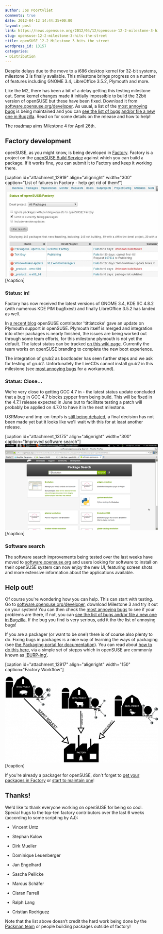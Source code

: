 ```yaml
---
author: Jos Poortvliet
comments: true
date: 2012-04-12 14:44:35+00:00
layout: post
link: https://news.opensuse.org/2012/04/12/opensuse-12-2-milestone-3-hits-the-street/
slug: opensuse-12-2-milestone-3-hits-the-street
title: openSUSE 12.2 Milestone 3 hits the street
wordpress_id: 13157
categories:
- Distribution
---
```


Despite delays due to the move to a i686 desktop kernel for 32-bit systems, milestone 3 is finally available. This milestone brings progress on a number of features including GNOME 3.4, LibreOffice 3.5.2, Plymouth and more.

Like the M2, there has been a bit of a delay getting this testing milestone out. Some kernel changes made it initially impossible to build the 32bit version of openSUSE but these have been fixed. Download it from [software.opensuse.org/developer](//software.opensuse.org/developer/). As usual, a list of the [most annoying bugs](//en.opensuse.org/openSUSE:Most_annoying_bugs_12.2_dev) is being maintained and you can [see the list of bugs](https://bugzilla.novell.com/query.cgi?classification=openSUSE&field0-0-0=op_sys&product=openSUSE%2012.2&query_format=advanced&resolution=---&type0-0-0=substring&value0-0-0=openSUSE) [and/or file a new one in Bugzilla](https://bugzilla.novell.com/enter_bug.cgi?product=openSUSE%2012.2&format=guided). Read on for some details on the release and how to help!<!-- more -->

The [roadmap](//en.opensuse.org/openSUSE:Roadmap) aims Milestone 4 for April 26th.


## Factory development


openSUSE, as you might know, is being developed in [Factory](//en.opensuse.org/Portal:Factory). Factory is a project on the [openSUSE Build Service](//build.opensuse.org) against which you can build a package. If it works fine, you can submit it to Factory and keep it working there.

[caption id="attachment_12919" align="alignright" width="300" caption="List of failures in Factory - help get rid of them!"][![List of build failures in Factory](/wp-content/uploads/2012/03/2.jpg)](https://build.opensuse.org/project/status?project=openSUSE%3AFactory&filter_devel=All+Packages&limit_to_fails=false&limit_to_fails=true&include_versions=false&commit=Filter+results)[/caption]


### Status: in!


Factory has now received the latest versions of GNOME 3.4, KDE SC 4.8.2 (with numerous KDE PIM bugfixes!) and finally LibreOffice 3.5.2 has landed as well.

In [a recent blog](//tittiatcoke.wordpress.com/2012/04/07/plymouth-in-opensuse-factory/) openSUSE contributor 'tittiatcoke' gave an update on Plymouth support in openSUSE. Plymouth itself is merged and integration into other packages is nearly finished, the issues are being worked out through some team efforts, for this milestone plymouth is not yet the default. The latest status can be tracked [on this wiki page](//en.opensuse.org/openSUSE:Plymouth). Currently the team works on openSUSE branding to complete the new boot experience.

The integration of grub2 as bootloader has seen further steps and we ask for testing of grub2. Unfortunately the LiveCDs cannot install grub2 in this milestone (see [most annoying bugs](//en.opensuse.org/openSUSE:Most_annoying_bugs_12.2_dev) for a workaround).


### Status: Close...


We're very close to getting GCC 4.7 in - the latest status update concluded that a bug in GCC 4.7 blocks zypper from being build. This will be fixed in the 4.7.1 release expected in June but to facilitate testing a patch will probably be applied on 4.7.0 to have it in the next milestone.

USRMove and tmp-on-tmpfs is [still being debated](//jaegerandi.blogspot.de/2012/03/tmp-as-tmpfs-for-opensuse.html), a final decision has not been made yet but it looks like we'll wait with this for at least another release.

[caption id="attachment_13175" align="alignright" width="300" caption="Improved software search"][![improved software search](/wp-content/uploads/2012/04/search.png)](//news.opensuse.org/2012/04/12/opensuse-12-2-milestone-3-hits-the-street/search/)[/caption]


### Software search


The software search improvements being tested over the last weeks have moved to [software.opensuse.org](//software.opensuse.org) and users looking for software to install on their openSUSE system can now enjoy the new UI, featuring screen shots and more extensive information about the applications available.


## Help out!


Of course you're wondering how you can help. This can start with testing. Go to [software.opensuse.org/developer](//software.opensuse.org/developer/), download Milestone 3 and try it out on your system! You can then check the
[most annoying bugs](//en.opensuse.org/openSUSE:Most_annoying_bugs_12.2_dev) to see if your problems are there, if not, you can [see the list of bugs and/or file a new one in Bugzilla](https://bugzilla.novell.com/query.cgi?classification=openSUSE&field0-0-0=op_sys&product=openSUSE%2012.2&query_format=advanced&resolution=---&type0-0-0=substring&value0-0-0=openSUSE). If the bug you find is very serious, add it tho the list of annoying bugs!

If you are a packager (or want to be one!) there is of course also plenty to do. Fixing bugs in packages is a nice way of learning the ways of packaging (see [the Packaging portal for documentation](//en.opensuse.org/Portal:Packaging)). You can read about [how to do this here](//en.opensuse.org/openSUSE:How_to_contribute_to_Factory), via a simple set of stepps which in openSUSE are commonly known as ['BURP-ing'](//lizards.opensuse.org/2011/05/16/have-you-burped-yet-today/).

[caption id="attachment_12917" align="alignright" width="150" caption="Factory Workflow"][![openSUSE Factory workflow](/wp-content/uploads/2012/03/600px-Factory_workflow.png)](//en.opensuse.org/openSUSE:Factory_development_model)[/caption]

If you're already a packager for openSUSE, don't forget to [get your packages in Factory](//en.opensuse.org/openSUSE:How_to_contribute_to_Factory#How_to_add_a_new_package_to_Factory) or [start to maintain one](//en.opensuse.org/openSUSE:How_to_contribute_to_Factory#How_to_become_a_maintainer_of_a_package_in_Factory)!


## Thanks!


We'd like to thank everyone working on openSUSE for being so cool. Special hugs to the top-ten factory contributors over the last 6 weeks (according to some scripting by AJ):



	
  * Vincent Untz

	
  * Stephan Kulow

	
  * Dirk Mueller

	
  * Dominique Leuenberger

	
  * Jan Engelhard

	
  * Sascha Peilicke

	
  * Marcus Schäfer

	
  * Ciaran Farrell

	
  * Ralph Lang

	
  * Cristian Rodriguez


Note that the list above doesn't credit the hard work being done by the [Packman team](//packman.links2linux.org/) or people building packages outside of factory!
